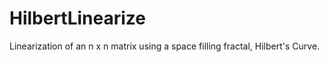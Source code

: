 # HilbertLinearize
Linearization of an n x n matrix using a space filling fractal, Hilbert's Curve.
